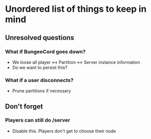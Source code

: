 # Unordered list of things to keep in mind

## Unresolved questions
### What if BungeeCord goes down?

- We loose all player <-> Partition <-> Server instance information
- Do we want to persist this?

### What if a user disconnects?
- Prune partitions if necessary

## Don't forget
### Players can still do /server
- Disable this. Players don't get to choose their node 

